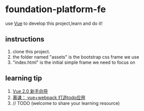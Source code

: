 # foundation-platform-fe

use [Vue](https://cn.vuejs.org/v2/guide/) to develop this project,learn and do it!

## instructions

1. clone this project.
2. the folder named "assets" is the bootstrap css frame we use
3. "index.html" is the initial simple frame we need to focus on

## learning tip

1. [Vue 2.0 新手向导](https://zhuanlan.zhihu.com/p/23134551)
2. [慕课： vue+webpack 打造todo应用](https://www.imooc.com/learn/935)
3. // TODO (welcome to share your learning resource)
